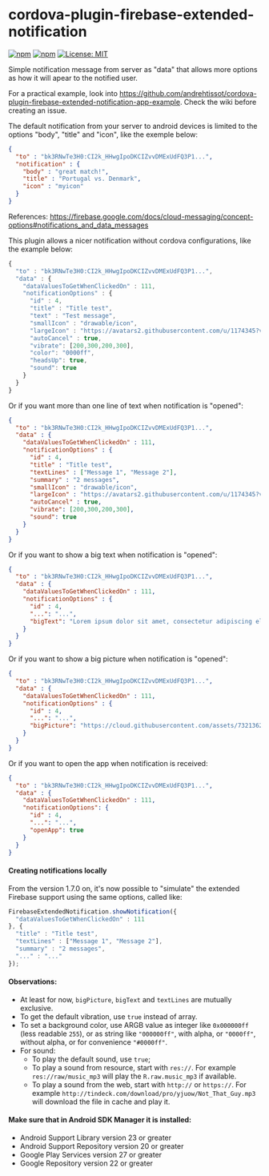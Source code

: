 # cordova-plugin-firebase-extended-notification
[![npm](https://img.shields.io/npm/dt/cordova-plugin-firebase-extended-notification.svg)](https://www.npmjs.com/package/cordova-plugin-firebase-extended-notification)
[![npm](https://img.shields.io/npm/v/cordova-plugin-firebase-extended-notification.svg)](https://www.npmjs.com/package/cordova-plugin-firebase-extended-notification)
[![License: MIT](https://img.shields.io/badge/License-MIT-yellow.svg)](https://opensource.org/licenses/MIT)

Simple notification message from server as "data" that allows more options as how it will apear to the notified user.

For a practical example, look into https://github.com/andrehtissot/cordova-plugin-firebase-extended-notification-app-example.
Check the wiki before creating an issue.

The default notification from your server to android devices is limited to the options "body", "title" and "icon", like the exemple below:

```json
{
  "to" : "bk3RNwTe3H0:CI2k_HHwgIpoDKCIZvvDMExUdFQ3P1...",
  "notification" : {
    "body" : "great match!",
    "title" : "Portugal vs. Denmark",
    "icon" : "myicon"
  }
}
```
References: https://firebase.google.com/docs/cloud-messaging/concept-options#notifications_and_data_messages

This plugin allows a nicer notification without cordova configurations, like the example below:
```javascript
{
  "to" : "bk3RNwTe3H0:CI2k_HHwgIpoDKCIZvvDMExUdFQ3P1...",
  "data" : {
    "dataValuesToGetWhenClickedOn" : 111,
    "notificationOptions" : {
      "id" : 4,
      "title" : "Title test",
      "text" : "Test message",
      "smallIcon" : "drawable/icon",
      "largeIcon" : "https://avatars2.githubusercontent.com/u/1174345?v=3&s=96",
      "autoCancel" : true,
      "vibrate": [200,300,200,300],
      "color": "0000ff",
      "headsUp": true,
      "sound": true
    }
  }
}
```

Or if you want more than one line of text when notification is "opened":
```json
{
  "to" : "bk3RNwTe3H0:CI2k_HHwgIpoDKCIZvvDMExUdFQ3P1...",
  "data" : {
    "dataValuesToGetWhenClickedOn" : 111,
    "notificationOptions" : {
      "id" : 4,
      "title" : "Title test",
      "textLines" : ["Message 1", "Message 2"],
      "summary" : "2 messages",
      "smallIcon" : "drawable/icon",
      "largeIcon" : "https://avatars2.githubusercontent.com/u/1174345?v=3&s=96",
      "autoCancel" : true,
      "vibrate": [200,300,200,300],
      "sound": true
    }
  }
}
```

Or if you want to show a big text when notification is "opened":
```json
{
  "to" : "bk3RNwTe3H0:CI2k_HHwgIpoDKCIZvvDMExUdFQ3P1...",
  "data" : {
    "dataValuesToGetWhenClickedOn" : 111,
    "notificationOptions" : {
      "id" : 4,
      "...": "...",
      "bigText": "Lorem ipsum dolor sit amet, consectetur adipiscing elit. Mauris mollis urna sed nisl venenatis, a tincidunt orci iaculis. In hac habitasse platea dictumst. Nulla quis hendrerit risus. Morbi neque lectus, laoreet quis dui quis, luctus blandit mauris. Sed ullamcorper risus et lorem facilisis, sit amet tristique nulla rutrum. Vivamus auctor pulvinar ligula, tempor lacinia arcu commodo in. Ut condimentum dolor ac felis venenatis, sit amet cursus erat accumsan. Aliquam a justo elit. Maecenas dignissim suscipit ipsum, nec laoreet velit."
    }
  }
}
```

Or if you want to show a big picture when notification is "opened":
```json
{
  "to" : "bk3RNwTe3H0:CI2k_HHwgIpoDKCIZvvDMExUdFQ3P1...",
  "data" : {
    "dataValuesToGetWhenClickedOn" : 111,
    "notificationOptions" : {
      "id" : 4,
      "...": "...",
      "bigPicture": "https://cloud.githubusercontent.com/assets/7321362/24875178/1e58d2ec-1ddc-11e7-96ed-ed8bf011146c.png"
    }
  }
}
```

Or if you want to open the app when notification is received:
```json
{
  "to" : "bk3RNwTe3H0:CI2k_HHwgIpoDKCIZvvDMExUdFQ3P1...",
  "data" : {
    "dataValuesToGetWhenClickedOn" : 111,
    "notificationOptions": {
      "id" : 4,
      "...": "...",
      "openApp": true
    }
  }
}
```

#### Creating notifications locally
From the version 1.7.0 on, it's now possible to "simulate" the extended Firebase support using the same options, called like:
```javascript
FirebaseExtendedNotification.showNotification({
  "dataValuesToGetWhenClickedOn" : 111
}, {
  "title" : "Title test",
  "textLines" : ["Message 1", "Message 2"],
  "summary" : "2 messages",
  "..." : "..."
});
```

#### Observations:
* At least for now, `bigPicture`, `bigText` and `textLines` are mutually exclusive.
* To get the default vibration, use `true` instead of array.
* To set a background color, use ARGB value as integer like `0x000000ff` (less readable `255`), or as string like `"000000ff"`, with alpha, or `"0000ff"`, without alpha, or for convenience `"#0000ff"`.
* For sound:
  * To play the default sound, use `true`;
  * To play a sound from resource, start with `res://`. For example `res://raw/music_mp3` will play the `R.raw.music_mp3` if available.
  * To play a sound from the web, start with `http://` or `https://`. For example `http://tindeck.com/download/pro/yjuow/Not_That_Guy.mp3` will download the file in cache and play it.

#### Make sure that in Android SDK Manager it is installed:
* Android Support Library version 23 or greater
* Android Support Repository version 20 or greater
* Google Play Services version 27 or greater
* Google Repository version 22 or greater
